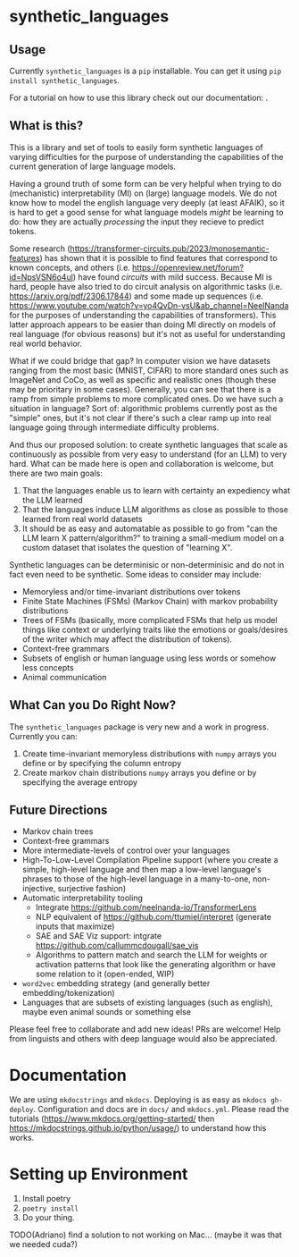 # synthetic_languages
## Usage
Currently `synthetic_languages` is a `pip` installable. You can get it using `pip install synthetic_languages`.

For a tutorial on how to use this library check out our documentation: .

## What is this?
This is a library and set of tools to easily form synthetic languages of varying difficulties for the purpose of understanding the capabilities of the current generation of large language models.

Having a ground truth of some form can be very helpful when trying to do (mechanistic) interpretability (MI) on (large) language models. We do not know how to model the english language very deeply (at least AFAIK), so it is hard to get a good sense for what language models _might_ be learning to do: how they are actually _processing_ the input they recieve to predict tokens.

Some research (https://transformer-circuits.pub/2023/monosemantic-features) has shown that it is possible to find features that correspond to known concepts, and others (i.e. https://openreview.net/forum?id=NpsVSN6o4ul) have found _circuits_ with mild success. Because MI is hard, people have also tried to do circuit analysis on algorithmic tasks (i.e. https://arxiv.org/pdf/2306.17844) and some made up sequences (i.e. https://www.youtube.com/watch?v=yo4QvDn-vsU&ab_channel=NeelNanda for the purposes of understanding the capabilities of transformers). This latter approach appears to be easier than doing MI directly on models of real language (for obvious reasons) but it's not as useful for understanding real world behavior.

What if we could bridge that gap? In computer vision we have datasets ranging from the most basic (MNIST, CIFAR) to more standard ones such as ImageNet and CoCo, as well as specific and realistic ones (though these may be prioritary in some cases). Generally, you can see that there is a ramp from simple problems to more complicated ones. Do we have such a situation in language? Sort of: algorithmic problems currently post as the "simple" ones, but it's not clear if there's such a clear ramp up into real language going through intermediate difficulty problems.

And thus our proposed solution: to create synthetic languages that scale as continuously as possible from very easy to understand (for an LLM) to very hard. What can be made here is open and collaboration is welcome, but there are two main goals:
1. That the languages enable us to learn with certainty an expediency what the LLM learned
2. That the languages induce LLM algorithms as close as possible to those learned from real world datasets
3. It should be as easy and automatable as possible to go from "can the LLM learn X pattern/algorithm?" to training a small-medium model on a custom dataset that isolates the question of "learning X".

Synthetic languages can be determinisic or non-determinisic and do not in fact even need to be synthetic. Some ideas to consider may include:
- Memoryless and/or time-invariant distributions over tokens
- Finite State Machines (FSMs) (Markov Chain) with markov probability distributions
- Trees of FSMs (basically, more complicated FSMs that help us model things like context or underlying traits like the emotions or goals/desires of the writer which may affect the distribution of tokens).
- Context-free grammars
- Subsets of english or human language using less words or somehow less concepts
- Animal communication

## What Can you Do Right Now?
The `synthetic_languages` package is very new and a work in progress. Currently you can:
1. Create time-invariant memoryless distributions with `numpy` arrays you define or by specifying the column entropy
2. Create markov chain distributions `numpy` arrays you define or by specifying the average entropy

## Future Directions
- Markov chain trees
- Context-free grammars
- More intermediate-levels of control over your languages
- High-To-Low-Level Compilation Pipeline support (where you create a simple, high-level language and then map a low-level language's phrases to those of the high-level language in a many-to-one, non-injective, surjective fashion)
- Automatic interpretability tooling
    - Integrate https://github.com/neelnanda-io/TransformerLens
    - NLP equivalent of https://github.com/ttumiel/interpret (generate inputs that maximize)
    - SAE and SAE Viz support: intgrate https://github.com/callummcdougall/sae_vis
    - Algorithms to pattern match and search the LLM for weights or activation patterns that look like the generating algorithm or have some relation to it (open-ended, WIP)
- `word2vec` embedding strategy (and generally better embedding/tokenization)
- Languages that are subsets of existing languages (such as english), maybe even animal sounds or something else

Please feel free to collaborate and add new ideas! PRs are welcome! Help from linguists and others with deep language would also be appreciated.

# Documentation
We are using `mkdocstrings` and `mkdocs`. Deploying is as easy as `mkdocs gh-deploy`. Configuration and docs are in `docs/` and `mkdocs.yml`. Please read the tutorials (https://www.mkdocs.org/getting-started/ then https://mkdocstrings.github.io/python/usage/) to understand how this works.

# Setting up Environment
1. Install poetry
2. `poetry install`
3. Do your thing.

TODO(Adriano) find a solution to not working on Mac... (maybe it was that we needed cuda?)
